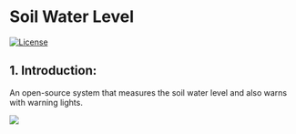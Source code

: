 # Soil Water Level
[![License](https://poser.pugx.org/bagisto/bagisto-gdpr/license)](https://github.com/arsivpro/soil-water-level/blob/master/LICENSE)

## 1. Introduction:

An open-source system that measures the soil water level and also warns with warning lights.

<a href="https://opencollective.com/arsivpro#contributors" target="_blank"><img src="https://opencollective.com/arsivpro/backers.svg?width=890"></a>
